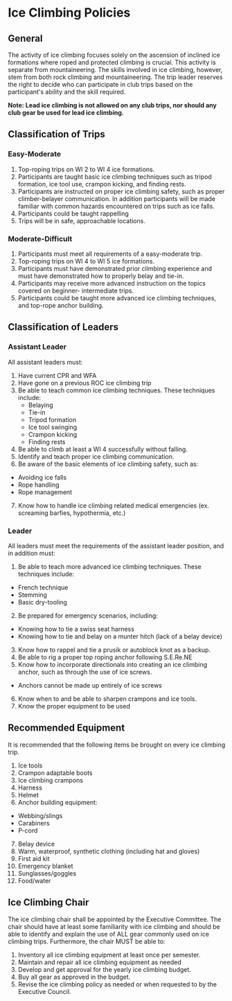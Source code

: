 # Ice Climbing Policies

## General

The activity of ice climbing focuses solely on the ascension of inclined ice formations where roped and protected climbing is crucial. This activity is separate from mountaineering. The skills involved in ice climbing, however, stem from both rock climbing and mountaineering. The trip leader reserves the right to decide who can participate in club trips based on the participant's ability and the skill required. 

__Note: Lead ice climbing is not allowed on any club trips, nor should any club gear be used for lead ice climbing.__

## Classification of Trips

### Easy-Moderate

1. Top-roping trips on WI 2 to WI 4 ice formations. 
2. Participants are taught basic ice climbing techniques such as tripod formation, ice tool use, crampon kicking, and finding rests. 
3. Participants are instructed on proper ice climbing safety, such as proper climber-belayer communication. In addition participants will be made familiar with common hazards encountered on trips such as ice falls. 
4. Participants could be taught rappelling 
5. Trips will be in safe, approachable locations. 

### Moderate-Difficult

1. Participants must meet all requirements of a easy-moderate trip. 
2. Top-roping trips on WI 4 to WI 5 ice formations. 
3. Participants must have demonstrated prior climbing experience and must have demonstrated how to properly belay and tie-in. 
4. Participants may receive more advanced instruction on the topics covered on beginner- intermediate trips. 
5. Participants could be taught more advanced ice climbing techniques, and top-rope anchor building. 

## Classification of Leaders

### Assistant Leader

All assistant leaders must: 
1. Have current CPR and WFA 
2. Have gone on a previous ROC ice climbing trip 
3. Be able to teach common ice climbing techniques. These techniques include: 
    - Belaying 
    - Tie-in 
    - Tripod formation 
    - Ice tool swinging 
    - Crampon kicking 
    - Finding rests 
4. Be able to climb at least a WI 4 successfully without falling. 
5. Identify and teach proper ice climbing communication. 
6. Be aware of the basic elements of ice climbing safety, such as: 
  - Avoiding ice falls 
  - Rope handling 
  - Rope management 
7. Know how to handle ice climbing related medical emergencies (ex. screaming barfies, hypothermia, etc.) 

### Leader

All leaders must meet the requirements of the assistant leader position, and in addition must: 
1. Be able to teach more advanced ice climbing techniques. These techniques include: 
  - French technique 
  - Stemming 
  - Basic dry-tooling 
2. Be prepared for emergency scenarios, including: 
  - Knowing how to tie a swiss seat harness 
  - Knowing how to tie and belay on a munter hitch (lack of a belay device) 
3. Know how to rappel and tie a prusik or autoblock knot as a backup.
4. Be able to rig a proper top roping anchor following S.E.Re.NE 
5. Know how to incorporate directionals into creating an ice climbing anchor, such as through the use of ice screws. 
  - Anchors cannot be made up entirely of ice screws 
6. Know when to and be able to sharpen crampons and ice tools. 
7. Know the proper equipment to be used 

## Recommended Equipment

It is recommended that the following items be brought on every ice climbing trip. 
1. Ice tools 
2. Crampon adaptable boots 
3. Ice climbing crampons 
4. Harness 
5. Helmet 
6. Anchor building equipment: 
  - Webbing/slings 
  - Carabiners 
  - P-cord 
7. Belay device 
8. Warm, waterproof, synthetic clothing (including hat and gloves) 
9. First aid kit 
10. Emergency blanket 
11. Sunglasses/goggles 
12. Food/water 

## Ice Climbing Chair

The ice climbing chair shall be appointed by the Executive Committee. The chair should have at least some familiarity with ice climbing and should be able to identify and explain the use of ALL gear commonly used on ice climbing trips. Furthermore, the chair MUST be able to: 
1. Inventory all ice climbing equipment at least once per semester. 
2. Maintain and repair all ice climbing equipment as needed  
3. Develop and get approval for the yearly ice climbing budget. 
4. Buy all gear as approved in the budget. 
5. Revise the ice climbing policy as needed or when requested to by the Executive Council. 
